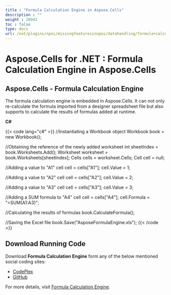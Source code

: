 ```yaml
---
title : "Formula Calculation Engine in Aspose.Cells" 
description : "" 
weight : 20943 
toc : false
type: docs
url: /net/plugins/npoi/missingfeaturesinnpoi/datahandling/formula+calculation+engine+in+aspose.cells/
---
```


# Aspose.Cells for .NET : Formula Calculation Engine in Aspose.Cells


## Aspose.Cells - Formula Calculation Engine

The formula calculation engine is embedded in Aspose.Cells. It can not only re-calculate the formula imported from a designer spreadsheet file but also supports to calculate the results of formulas added at runtime.

**C#**

{{< code lang="c#" >}}
//Instantiating a Workbook object
Workbook book = new Workbook();

//Obtaining the reference of the newly added worksheet
int sheetIndex = book.Worksheets.Add();
Worksheet worksheet = book.Worksheets[sheetIndex];
Cells cells = worksheet.Cells;
Cell cell = null;

//Adding a value to "A1" cell
cell = cells["A1"];
cell.Value = 1;

//Adding a value to "A2" cell
cell = cells["A2"];
cell.Value = 2;

//Adding a value to "A3" cell
cell = cells["A3"];
cell.Value = 3;

//Adding a SUM formula to "A4" cell
cell = cells["A4"];
cell.Formula = "=SUM(A1:A3)";

//Calculating the results of formulas
book.CalculateFormula();

//Saving the Excel file
book.Save("AsposeFormulaEngine.xls");
{{< /code >}}

## Download Running Code

Download **Formula Calculation Engine** form any of the below mentioned social coding sites:

*   [CodePlex](https://asposenpoi.codeplex.com/downloads/get/1482191)
*   [GitHub](https://github.com/aspose-cells/Aspose.Cells-for-.NET/releases/download/AsposeCellsFeaturesMissinginNPOI_v1.0/Formula.Calculation.Engine.Aspose.Cells.zip)

For more details, visit [Formula Calculation Engine](http://www.aspose.com/docs/display/cellsnet/Formula+Calculation+Engine).

